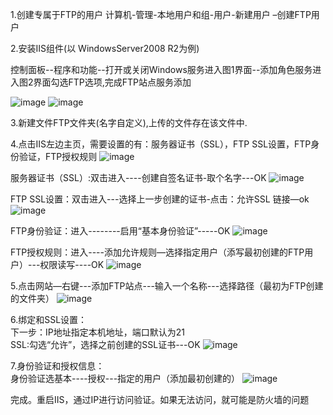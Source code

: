 1.创建专属于FTP的用户  计算机-管理-本地用户和组-用户-新建用户 –创建FTP用户

2.安装IIS组件(以 WindowsServer2008 R2为例)

控制面板--程序和功能--打开或关闭Windows服务进入图1界面--添加角色服务进入图2界面勾选FTP选项,完成FTP站点服务添加

![image](https://github.com/dwjlw1314/DWJ-PROJECT/raw/master/PictureSource/2.3.1.jpg)
![image](https://github.com/dwjlw1314/DWJ-PROJECT/raw/master/PictureSource/2.3.2.jpg)

3.新建文件FTP文件夹(名字自定义),上传的文件存在该文件中.

4.点击IIS左边主页，需要设置的有：服务器证书（SSL），FTP  SSL设置，FTP身份验证，FTP授权规则
![image](https://github.com/dwjlw1314/DWJ-PROJECT/raw/master/PictureSource/2.3.3.jpg)

服务器证书（SSL）:双击进入----创建自签名证书-取个名字---OK
![image](https://github.com/dwjlw1314/DWJ-PROJECT/raw/master/PictureSource/2.3.4.png)

 FTP  SSL设置：双击进入---选择上一步创建的证书-点击：允许SSL 链接—ok
![image](https://github.com/dwjlw1314/DWJ-PROJECT/raw/master/PictureSource/2.3.5.jpg)

 FTP身份验证：进入--------启用“基本身份验证”-----OK
![image](https://github.com/dwjlw1314/DWJ-PROJECT/raw/master/PictureSource/2.3.6.jpg)

 FTP授权规则：进入----添加允许规则—选择指定用户（添写最初创建的FTP用户）---权限读写----OK
![image](https://github.com/dwjlw1314/DWJ-PROJECT/raw/master/PictureSource/2.3.7.jpg)

 5.点击网站—右键---添加FTP站点---输入一个名称---选择路径（最初为FTP创建的文件夹）
![image](https://github.com/dwjlw1314/DWJ-PROJECT/raw/master/PictureSource/2.3.8.jpg)

 6.绑定和SSL设置： <br>
下一步：IP地址指定本机地址，端口默认为21   <br>
SSL:勾选“允许”，选择之前创建的SSL证书---OK
![image](https://github.com/dwjlw1314/DWJ-PROJECT/raw/master/PictureSource/2.3.9.jpg)

7.身份验证和授权信息： <br>
身份验证选基本----授权---指定的用户（添加最初创建的）
![image](https://github.com/dwjlw1314/DWJ-PROJECT/raw/master/PictureSource/2.3.10.jpg)

完成。重启IIS，通过IP进行访问验证。如果无法访问，就可能是防火墙的问题
